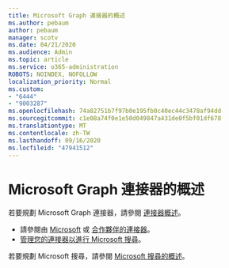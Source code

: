 ```yaml
---
title: Microsoft Graph 連接器的概述
ms.author: pebaum
author: pebaum
manager: scotv
ms.date: 04/21/2020
ms.audience: Admin
ms.topic: article
ms.service: o365-administration
ROBOTS: NOINDEX, NOFOLLOW
localization_priority: Normal
ms.custom:
- "6444"
- "9003287"
ms.openlocfilehash: 74a82751b7f97b0e195fb0c40ec44c3478af94dd
ms.sourcegitcommit: c1e08a74f0e1e50d049847a431de0f5bf01df678
ms.translationtype: MT
ms.contentlocale: zh-TW
ms.lasthandoff: 09/16/2020
ms.locfileid: "47941512"
---
```

# <a name="overview-of-microsoft-graph-connectors"></a>Microsoft Graph 連接器的概述

若要規劃 Microsoft Graph 連接器，請參閱  [連接器概述](https://docs.microsoft.com/microsoftsearch/connectors-overview)。

- 請參閱由 [Microsoft](https://docs.microsoft.com/microsoftsearch/connectors-gallery#Microsoft) 或  [合作夥伴的連接器](https://docs.microsoft.com/microsoftsearch/connectors-gallery#Partners)。
- [管理您的連接器以進行 Microsoft 搜尋](https://docs.microsoft.com/microsoftsearch/manage-connector)。

若要規劃 Microsoft 搜尋，請參閱  [Microsoft 搜尋的概述](https://docs.microsoft.com/microsoftsearch/overview-microsoft-search)。
